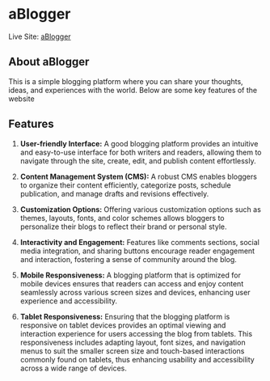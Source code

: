 # aBlogger

Live Site: [aBlogger](https://scintillating-meringue-0cb917.netlify.app)

## About aBlogger

This is a simple blogging platform where you can share your thoughts, ideas, and experiences with the world. Below are some key features of the website

## Features

1. **User-friendly Interface:** A good blogging platform provides an intuitive and easy-to-use interface for both writers and readers, allowing them to navigate through the site, create, edit, and publish content effortlessly.

2. **Content Management System (CMS):** A robust CMS enables bloggers to organize their content efficiently, categorize posts, schedule publication, and manage drafts and revisions effectively.

3. **Customization Options:** Offering various customization options such as themes, layouts, fonts, and color schemes allows bloggers to personalize their blogs to reflect their brand or personal style.

4. **Interactivity and Engagement:** Features like comments sections, social media integration, and sharing buttons encourage reader engagement and interaction, fostering a sense of community around the blog.

5. **Mobile Responsiveness:** A blogging platform that is optimized for mobile devices ensures that readers can access and enjoy content seamlessly across various screen sizes and devices, enhancing user experience and accessibility.

6. **Tablet Responsiveness:** Ensuring that the blogging platform is responsive on tablet devices provides an optimal viewing and interaction experience for users accessing the blog from tablets. This responsiveness includes adapting layout, font sizes, and navigation menus to suit the smaller screen size and touch-based interactions commonly found on tablets, thus enhancing usability and accessibility across a wide range of devices.


